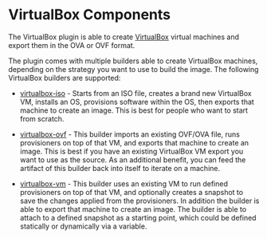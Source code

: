 # VirtualBox Components

The VirtualBox plugin is able to create
[VirtualBox](https://www.virtualbox.org) virtual machines and export them in
the OVA or OVF format.

The plugin comes with multiple builders able to create VirtualBox
machines, depending on the strategy you want to use to build the image. 
The following VirtualBox builders are supported:

- [virtualbox-iso](/docs/builders/virtualbox-iso.mdx) - Starts from an ISO
  file, creates a brand new VirtualBox VM, installs an OS, provisions
  software within the OS, then exports that machine to create an image. This
  is best for people who want to start from scratch.

- [virtualbox-ovf](/docs/builders/virtualbox-ovf.mdx) - This builder imports
  an existing OVF/OVA file, runs provisioners on top of that VM, and exports
  that machine to create an image. This is best if you have an existing
  VirtualBox VM export you want to use as the source. As an additional
  benefit, you can feed the artifact of this builder back into itself to
  iterate on a machine.

- [virtualbox-vm](/docs/builders/virtualbox-vm.mdx) - This builder uses an
  existing VM to run defined provisioners on top of that VM, and optionally
  creates a snapshot to save the changes applied from the provisioners. In
  addition the builder is able to export that machine to create an image. The
  builder is able to attach to a defined snapshot as a starting point, which
  could be defined statically or dynamically via a variable.
